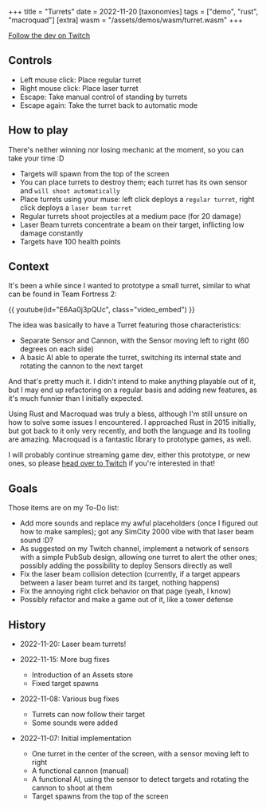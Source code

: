 +++
title = "Turrets"
date = 2022-11-20
[taxonomies]
tags = ["demo", "rust", "macroquad"]
[extra]
wasm = "/assets/demos/wasm/turret.wasm"
+++

[Follow the dev on Twitch][0]

## Controls
* Left mouse click: Place regular turret
* Right mouse click: Place laser turret
* Escape: Take manual control of standing by turrets
* Escape again: Take the turret back to automatic mode

## How to play
There's neither winning nor losing mechanic at the moment, so you can take your time :D

* Targets will spawn from the top of the screen
* You can place turrets to destroy them; each turret has its own sensor and `will shoot automatically`
* Place turrets using your muse: left click deploys a `regular turret`, right click deploys a `laser beam turret`
* Regular turrets shoot projectiles at a medium pace (for 20 damage)
* Laser Beam turrets concentrate a beam on their target, inflicting low damage constantly
* Targets have 100 health points

## Context
It's been a while since I wanted to prototype a small turret, similar to what can be found in Team Fortress 2:

{{ youtube(id="E6Aa0j3pQUc", class="video_embed") }}

The idea was basically to have a Turret featuring those characteristics:
* Separate Sensor and Cannon, with the Sensor moving left to right (60 degrees on each side)
* A basic AI able to operate the turret, switching its internal state and rotating the cannon to the next target

And that's pretty much it. I didn't intend to make anything playable out of it, but I may end up refactoring on a regular basis and adding new features, as it's much funnier than I initially expected.

Using Rust and Macroquad was truly a bless, although I'm still unsure on how to solve some issues I encountered. I approached Rust in 2015 initially, but got back to it only very recently, and both the language and its tooling are amazing. Macroquad is a fantastic library to prototype games, as well.

I will probably continue streaming game dev, either this prototype, or new ones, so please [head over to Twitch][0] if you're interested in that!

## Goals
Those items are on my To-Do list:
* Add more sounds and replace my awful placeholders (once I figured out how to make samples); got any SimCity 2000 vibe with that laser beam sound :D?
* As suggested on my Twitch channel, implement a network of sensors with a simple PubSub design, allowing one turret to alert the other ones; possibly adding the possibility to deploy Sensors directly as well
* Fix the laser beam collision detection (currently, if a target appears between a laser beam turret and its target, nothing happens)
* Fix the annoying right click behavior on that page (yeah, I know)
* Possibly refactor and make a game out of it, like a tower defense

## History
* 2022-11-20: Laser beam turrets!

* 2022-11-15: More bug fixes
  * Introduction of an Assets store
  * Fixed target spawns

* 2022-11-08: Various bug fixes
  * Turrets can now follow their target
  * Some sounds were added

* 2022-11-07: Initial implementation
  * One turret in the center of the screen, with a sensor moving left to right
  * A functional cannon (manual)
  * A functional AI, using the sensor to detect targets and rotating the cannon to shoot at them
  * Target spawns from the top of the screen

[0]: https://www.twitch.tv/relakksmakks
